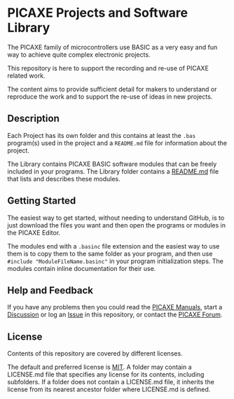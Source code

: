 # PICAXE Projects and Software Library
The PICAXE family of microcontrollers use BASIC as a very easy and fun way to achieve quite complex electronic projects.

This repository is here to support the recording and re-use of PICAXE related work. 

The content aims to provide sufficient detail for makers to understand or reproduce the work and to support the re-use of ideas in new projects.

## Description
Each Project has its own folder and this contains at least the ``.bas`` program(s) used in the project and a ``README.md`` file for information about the project.

The Library contains PICAXE BASIC software modules that can be freely included in your programs.  The Library folder contains a [README.md](./Library/README.md) file that lists and describes these modules.

## Getting Started
The easiest way to get started, without needing to understand GitHub, is to just download the files you want and then open the programs or modules in the PICAXE Editor.

The modules end with a ``.basinc`` file extension and the easiest way to use them is to copy them to the same folder as your program, and then use ``#include "ModuleFileName.basinc"`` in your program initialization steps.  The modules contain inline documentation for their use.

## Help and Feedback
If you have any problems then you could read the [PICAXE Manuals](https://picaxe.com/getting-started/picaxe-manuals/), start a [Discussion](https://github.com/alnhnt/PICAXE/discussions/new/choose) or log an [Issue](https://github.com/alnhnt/PICAXE/issues/new) in this repository, or contact the [PICAXE Forum](https://picaxeforum.co.uk/).


## License
Contents of this repository are covered by different licenses.

The default and preferred license is [MIT](https://choosealicense.com/licenses/mit/). A folder may contain a LICENSE.md file that specifies any license for its contents, including subfolders. If a folder does not contain a LICENSE.md file, it inherits the license from its nearest ancestor folder where LICENSE.md is defined.
